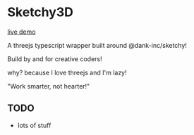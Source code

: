 # Sketchy3D

[live demo](https://dank-inc.github.io/sketchy-3d/demo/)

A threejs typescript wrapper built around @dank-inc/sketchy!

Build by and for creative coders!

why? because I love threejs and I'm lazy!

"Work smarter, not hearter!"

## TODO

- lots of stuff
